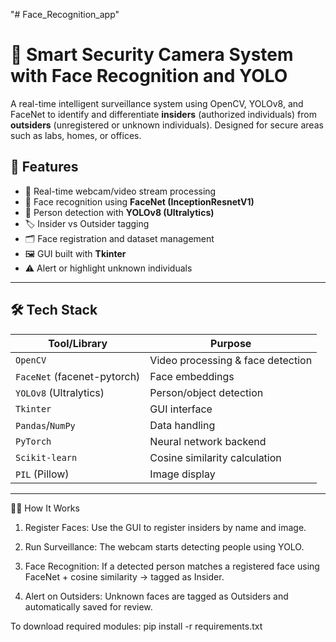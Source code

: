 "# Face_Recognition_app" 
# 🔐 Smart Security Camera System with Face Recognition and YOLO

A real-time intelligent surveillance system using OpenCV, YOLOv8, and FaceNet to identify and differentiate **insiders** (authorized individuals) from **outsiders** (unregistered or unknown individuals). Designed for secure areas such as labs, homes, or offices.

## 📌 Features

- 🎥 Real-time webcam/video stream processing
- 👤 Face recognition using **FaceNet (InceptionResnetV1)**
- 🧠 Person detection with **YOLOv8 (Ultralytics)**
- 🏷️ Insider vs Outsider tagging
- 🗂️ Face registration and dataset management
- 🖼️ GUI built with **Tkinter**
- ⚠️ Alert or highlight unknown individuals

---

## 🛠️ Tech Stack

| Tool/Library       | Purpose |
|--------------------|---------|
| `OpenCV`           | Video processing & face detection |
| `FaceNet` (facenet-pytorch) | Face embeddings |
| `YOLOv8` (Ultralytics) | Person/object detection |
| `Tkinter`          | GUI interface |
| `Pandas`/`NumPy`   | Data handling |
| `PyTorch`          | Neural network backend |
| `Scikit-learn`     | Cosine similarity calculation |
| `PIL` (Pillow)     | Image display |

---

🧑‍💻 How It Works
1. Register Faces: Use the GUI to register insiders by name and image.

2. Run Surveillance: The webcam starts detecting people using YOLO.

3. Face Recognition: If a detected person matches a registered face using FaceNet + cosine similarity → tagged as Insider.

4. Alert on Outsiders: Unknown faces are tagged as Outsiders and automatically saved for review.

To download required modules:
pip install -r requirements.txt
